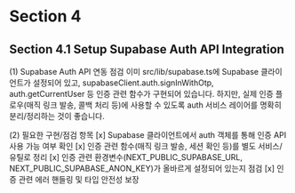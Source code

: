 # Section 4

## Section 4.1 Setup Supabase Auth API Integration

(1) Supabase Auth API 연동 점검
이미 src/lib/supabase.ts에 Supabase 클라이언트가 설정되어 있고,
supabaseClient.auth.signInWithOtp, auth.getCurrentUser 등 인증 관련 함수가 구현되어 있습니다.
하지만, 실제 인증 플로우(매직 링크 발송, 콜백 처리 등)에 사용할 수 있도록 auth 서비스 레이어를 명확히 분리/정리하는 것이 좋습니다.

(2) 필요한 구현/점검 항목
[x] Supabase 클라이언트에서 auth 객체를 통해 인증 API 사용 가능 여부 확인
[x] 인증 관련 함수(매직 링크 발송, 세션 확인 등)를 별도 서비스/유틸로 정리
[x] 인증 관련 환경변수(NEXT_PUBLIC_SUPABASE_URL, NEXT_PUBLIC_SUPABASE_ANON_KEY)가 올바르게 설정되어 있는지 점검
[x] 인증 관련 에러 핸들링 및 타입 안전성 보장

